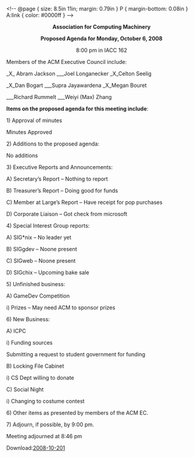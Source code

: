 &lt;!-- 		@page { size: 8.5in 11in; margin: 0.79in } 		P { margin-bottom: 0.08in } 		A:link { color: #0000ff } 	--&gt;
<p style="0;" align="center"><span style="Century Schoolbook,serif;"><span style="medium;"><span style="underline;"><strong>Association for Computing Machinery</strong></span></span></span></p>
<p style="0;" align="center"><span style="Century Schoolbook,serif;"><span style="small;"><strong>Proposed Agenda for Monday, October 6, 2008</strong></span></span></p>
<p style="0;" align="center"><span style="Century Schoolbook,serif;"><span style="small;">8:00 pm in IACC 162</span></span></p>
<p style="0;"></p>
<p style="0;"><span style="Century Schoolbook,serif;"><span style="underline;">Members of the ACM Executive Council include</span></span><span style="Century Schoolbook,serif;">: </span></p>
<p style="0;"><span style="Century Schoolbook,serif;">_</span><span style="Century Schoolbook,serif;"><span style="underline;">X</span></span><span style="Century Schoolbook,serif;">_ Abram Jackson	___Joel Longanecker </span><span style="Century Schoolbook,serif;"><span style="underline;">_X_</span></span><span style="Century Schoolbook,serif;"><span style="none;">Celton</span></span><span style="Century Schoolbook,serif;"> Seelig </span></p>
<p style="0;"><span style="Century Schoolbook,serif;"><span style="underline;">_X_</span></span><span style="Century Schoolbook,serif;"><span style="none;">Dan</span></span><span style="Century Schoolbook,serif;"> Bogart	___</span>Supra Jayawardena	<span style="Century Schoolbook,serif;"><span style="underline;">_X_</span></span><span style="Century Schoolbook,serif;"><span style="none;">Megan</span></span><span style="Century Schoolbook,serif;"> Bouret</span></p>
<p style="0;"><span style="Century Schoolbook,serif;">___Richard Rummelt	___Weiyi (Max) Zhang </span></p>
<p style="0;"><span style="Century Schoolbook,serif;"> </span></p>
<p style="0;"><span style="Century Schoolbook,serif;"><strong>Items on the proposed agenda for this meeting include</strong></span><span style="Century Schoolbook,serif;">:</span></p>
<p style="0;"><span style="Century Schoolbook,serif;">1) </span><span style="Century Schoolbook,serif;"><span style="underline;">Approval of minutes</span></span></p>
<p style="0;"><span style="Century Schoolbook,serif;"> Minutes Approved</span></p>
<p style="0;"></p>
<p style="0;"><span style="Century Schoolbook,serif;">2) </span><span style="Century Schoolbook,serif;"><span style="underline;">Additions to the proposed agenda:</span></span></p>
<p style="none;"><span style="Century Schoolbook,serif;"> No additions</span></p>
<p style="none;"></p>
<p style="0;"><span style="Century Schoolbook,serif;">3) </span><span style="Century Schoolbook,serif;"><span style="underline;">Executive Reports and Announcements</span></span><span style="Century Schoolbook,serif;">:</span></p>
<p style="0;"><span style="Century Schoolbook,serif;"> A)  Secretary’s Report – Nothing to report</span></p>
<p style="0;"><span style="Century Schoolbook,serif;"> B)  Treasurer’s Report – Doing good for funds</span></p>
<p style="0;"><span style="Century Schoolbook,serif;"> C)  Member at Large’s Report – Have receipt for pop purchases</span></p>
<p style="0;"><span style="Century Schoolbook,serif;"> D)  Corporate Liaison – Got check from microsoft</span></p>
<p style="0;"></p>
<p style="0;"><span style="Century Schoolbook,serif;">4) </span><span style="Century Schoolbook,serif;"><span style="underline;">Special Interest Group reports</span></span><span style="Century Schoolbook,serif;">:</span></p>
<p style="0;"><span style="Century Schoolbook,serif;"> A)  SIG*nix – No leader yet</span></p>
<p style="0;"><span style="Century Schoolbook,serif;"> B)  SIGgdev – Noone present</span></p>
<p style="0;"><span style="Century Schoolbook,serif;"> C)  SIGweb – Noone present</span></p>
<p style="0;"><span style="Century Schoolbook,serif;"> D)  SIGchix – Upcoming bake sale</span></p>
<p style="0;"></p>
<p style="0;"><span style="Century Schoolbook,serif;">5) </span><span style="Century Schoolbook,serif;"><span style="underline;">Unfinished business</span></span><span style="Century Schoolbook,serif;">:</span></p>
<p style="0;"><span style="Century Schoolbook,serif;"> A)  GameDev Competition</span></p>
<p style="0;"><span style="Century Schoolbook,serif;"> i)  Prizes – May need ACM to sponsor prizes</span></p>
<p style="0;"></p>
<p style="0;"><span style="Century Schoolbook,serif;">6) </span><span style="Century Schoolbook,serif;"><span style="underline;">New Business</span></span><span style="Century Schoolbook,serif;">:</span></p>
<p style="0;"><span style="Century Schoolbook,serif;"> A)  ICPC</span></p>
<p style="0;"><span style="Century Schoolbook,serif;"> i)  Funding sources</span></p>
<p style="0;"><span style="Century Schoolbook,serif;"> Submitting a request to student government for funding</span></p>
<p style="0;"><span style="Century Schoolbook,serif;"> B)  Locking File Cabinet</span></p>
<p style="0;"><span style="Century Schoolbook,serif;"> i)  CS Dept willing to donate</span></p>
<p style="0;"><span style="Century Schoolbook,serif;"> C)  Social Night</span></p>
<p style="0;"><span style="Century Schoolbook,serif;"> i)  Changing to costume contest </span></p>
<p style="0;"><span style="Century Schoolbook,serif;">6) </span><span style="Century Schoolbook,serif;"><span style="underline;">Other items as presented by members of the ACM EC</span></span><span style="Century Schoolbook,serif;">.</span></p>
<p style="0;"></p>
<p style="0;"><span style="Century Schoolbook,serif;">7) </span><span style="Century Schoolbook,serif;"><span style="underline;">Adjourn, if possible, by 9:00 pm.</span></span></p>
<p style="none;"><span style="Century Schoolbook,serif;"> Meeting adjourned at 8:46 pm</span></p>
<p style="none;">Download:<a href="http://www.acm.ndsu.nodak.edu/wp-content/uploads/2008/10/2008-10-201.doc">2008-10-201</a></p>
